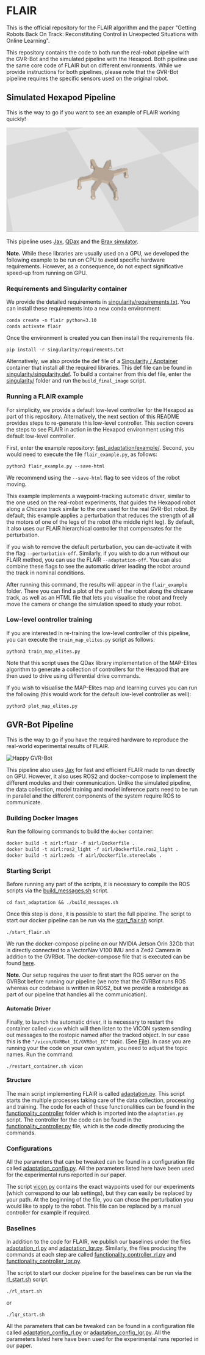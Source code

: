 # FLAIR

This is the official repository for the FLAIR algorithm and the paper "Getting Robots Back On Track: Reconstituting Control in Unexpected Situations with Online Learning".

This repository contains the code to both run the real-robot pipeline with the GVR-Bot and the simulated pipeline with the Hexapod. Both pipeline use the same core code of FLAIR but on different environments. 
While we provide instructions for both pipelines, please note that the GVR-Bot pipeline requires the specific sensors used on the original robot. 

## Simulated Hexapod Pipeline

This is the way to go if you want to see an example of FLAIR working quickly!

![Happy Hexapod](./fast_adaptation/example/gifs/hexapod.gif)

This pipeline uses [Jax](https://docs.jax.dev/en/latest/index.html), [QDax](https://github.com/adaptive-intelligent-robotics/QDax) and the [Brax simulator](https://github.com/google/brax). 

**Note.** While these libraries are usually used on a GPU, we developed the following example to be run on CPU to avoid specific hardware requirements. 
However, as a consequence, do not expect significative speed-up from running on GPU. 

### Requirements and Singularity container

We provide the detailed requirements in [singularity/requirements.txt](./singularity/requirements.txt).
You can install these requirements into a new conda environment:
```
conda create -n flair python=3.10
conda activate flair
```
Once the environment is created you can then install the requirements file.
```
pip install -r singularity/requirements.txt
````


Alternatively, we also provide the def file of a [Singularity / Apptainer](https://apptainer.org/docs/user/latest/) container that install all the required libraries. This def file can be found in [singularity/singularity.def](./singularity/singularity.def). To build a container from this def file, enter the [singularity/](./singularity/) folder and run the `build_final_image` script. 

### Running a FLAIR example

For simplicity, we provide a default low-level controller for the Hexapod as part of this repository. 
Alternatively, the next section of this README provides steps to re-generate this low-level controller. 
This section covers the steps to see FLAIR in action in the Hexapod environment using this default low-level controller.

First, enter the example repository: [fast\_adaptation/example/](./fast_adaptation/example/).
Second, you would need to execute the file `flair_example.py`, as follows:

```
python3 flair_example.py --save-html
```

We recommend using the `--save-html` flag to see videos of the robot moving. 

This example implements a waypoint-tracking automatic driver, similar to the one used on the real-robot experiments, that guides the Hexapod robot along a Chicane track similar to the one used for the real GVR-Bot robot. 
By default, this example applies a perturbation that reduces the strength of all the motors of one of the legs of the robot (the middle right leg). By default, it also uses our FLAIR hierarchical controller that compensates for the perturbation. 

If you wish to remove the default perturbation, you can de-activate it with the flag `--perturbation-off`. Similarly, if you wish to do a run without our FLAIR method, you can use the FLAIR `--adaptation-off`. You can also combine these flags to see the automatic driver leading the robot around the track in nominal conditions. 

After running this command, the results will appear in the `flair_example` folder. There you can find a plot of the path of the robot along the chicane track, as well as an HTML file that lets you visualise the robot and freely move the camera or change the simulation speed to study your robot. 


### Low-level controller training

If you are interested in re-training the low-level controller of this pipeline, you can execute the `train_map_elites.py` script as follows:

```
python3 train_map_elites.py
```

Note that this script uses the QDax library implementation of the MAP-Elites algorithm to generate a collection of controllers for the Hexapod that are then used to drive using differential drive commands. 

If you wish to visualise the MAP-Elites map and learning curves you can run the following (this would work for the default low-level controller as well):

```
python3 plot_map_elites.py
```


## GVR-Bot Pipeline

This is the way to go if you have the required hardware to reproduce the real-world experimental results of FLAIR. 

![Happy GVR-Bot](./fast_adaptation/example/gifs/gvr_bot.gif)

This pipeline also uses [Jax](https://docs.jax.dev/en/latest/index.html) for fast and efficient FLAIR made to run directly on GPU. However, it also uses ROS2 and docker-compose to implement the different modules and their communication. 
Unlike the simulated pipeline, the data collection, model training and model inference parts need to be run in parallel and the different components of the system require ROS to communicate. 


### Building Docker Images

Run the following commands to build the `docker` container:

```
docker build -t airl:flair -f airl/Dockerfile .
docker build -t airl:ros2_light -f airl/Dockerfile.ros2_light .
docker build -t airl:zeds -f airl/Dockerfile.stereolabs .
```

### Starting Script

Before running any part of the scripts, it is necessary to compile the ROS scripts via the [build_messages.sh](fast_adaptation/bin/build_messages.sh) script.
```
cd fast_adaptation && ./build_messages.sh
```

Once this step is done, it is possible to start the full pipeline.
The script to start our docker pipeline can be run via the [start_flair.sh](fast_adaptation/bin/start_flair.sh) script.
```
./start_flair.sh
```

We run the docker-compose pipeline on our NVIDIA Jetson Orin 32Gb that is directly connected to a VectorNav V100 IMU and a Zed2 Camera in addition to the GVRBot. The docker-compose file that is executed can be found [here](fast_adaptation/docker_compose_flair.yaml).


**Note.** Our setup requires the user to first start the ROS server on the GVRBot before running our pipeline (we note that the GVRBot runs ROS whereas our codebase is written in ROS2, but we provide a rosbridge as part of our pipeline that handles all the communication).


#### Automatic Driver

Finally, to launch the automatic driver, it is necessary to restart the container called `vicon` which will then listen to the VICON system sending out messages to the rostopic named after the tracked object. In our case this is the `"/vicon/GVRBot_IC/GVRBot_IC"` topic. (See [File](fast_adaptation/src/flair/flair/vicon.py)). In case you are running your the code on your own system, you need to adjust the topic names.
Run the command:

```
./restart_container.sh vicon
```

#### Structure

The main script implementing FLAIR is called [adaptation.py](fast_adaptation/src/flair/flair/adaptation.py). This script starts the multiple processes taking care of the data collection, processing and training. The code for each of these functionalities can be found in the [functionality_controller](fast_adaptation/src/flair/functionality_controller) folder which is imported into the `adaptation.py` script. The controller for the code can be found in the [functionality_controller.py](fast_adaptation/src/flair/functionality_controller/functionality_controller.py) file, which is the code directly producing the commands.

### Configurations

All the parameters that can be tweaked can be found in a configuration file called [adaptation_config.py](fast_adaptation/src/flair/flair/adaptation_config.py). All the parameters listed here have been used for the experimental runs reported in our paper.

The script [vicon.py](fast_adaptation/src/flair/flair/vicon.py) contains the exact waypoints used for our experiments (which correspond to our lab settings), but they can easily be replaced by your path. At the beginning of the file, you can chose the perturbation you would like to apply to the robot. This file can be replaced by a manual controller for example if required.

### Baselines

In addition to the code for FLAIR, we publish our baselines under the files [adaptation_rl.py](fast_adaptation/src/flair/flair/adaptation_rl.py) and [adaptation_lqr.py](fast_adaptation/src/flair/flair/adaptation_lqr.py). Similarly, the files producing the commands at each step are called [functionality_controller_rl.py](fast_adaptation/src/flair/functionality_controller/functionality_controller_rl.py) and [functionality_controller_lqr.py](fast_adaptation/src/flair/functionality_controller/functionality_controller_lqr.py).

The script to start our docker pipeline for the baselines can be run via the [rl_start.sh](fast_adaptation/bin/rl_start.sh) script.
```
./rl_start.sh
```

or 
```
./lqr_start.sh
```
All the parameters that can be tweaked can be found in a configuration file called [adaptation_config_rl.py](fast_adaptation/src/flair/flair/adaptation_config_rl.py) or [adaptation_config_lqr.py](fast_adaptation/src/flair/flair/adaptation_config_lqr.py). All the parameters listed here have been used for the experimental runs reported in our paper.

